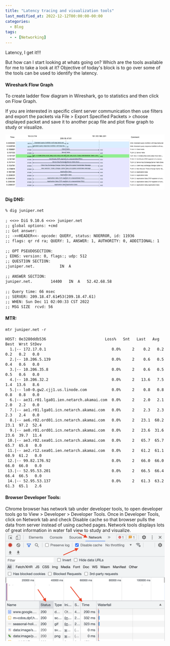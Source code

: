 ```yaml
---
title: "Latency tracing and visualization tools"
last_modified_at: 2022-12-12T00:00:00-00:00
categories:
  - Blog
tags:
  - - [Networking]
---
```


Latency, I get it!!! 

But how can I start looking at whats going on? Which are the tools available for me to take a look at it? Objective of today's block is to go over some of the tools can be used to identify the latency. 

#### Wireshark Flow Graph

To create ladder flow diagram in Wireshark, go to statistics and then click on Flow Graph. 

If you are interested in specific client server communication then use filters and export the packets via File > Export Specified Packets > choose displayed packet and save it to another pcap file and plot flow graph to study or visualize. 

![TTFB](/assets/images/TTFB.png)

#### Dig DNS:

```
% dig juniper.net

; <<>> DiG 9.10.6 <<>> juniper.net
;; global options: +cmd
;; Got answer:
;; ->>HEADER<<- opcode: QUERY, status: NOERROR, id: 11936
;; flags: qr rd ra; QUERY: 1, ANSWER: 1, AUTHORITY: 0, ADDITIONAL: 1

;; OPT PSEUDOSECTION:
; EDNS: version: 0, flags:; udp: 512
;; QUESTION SECTION:
;juniper.net.			IN	A

;; ANSWER SECTION:
juniper.net.		14400	IN	A	52.42.68.58

;; Query time: 66 msec
;; SERVER: 209.18.47.61#53(209.18.47.61)
;; WHEN: Sun Dec 11 02:00:33 CST 2022
;; MSG SIZE  rcvd: 56
```

#### MTR:
`mtr juniper.net -r`
```
HOST: 0e3280ddb536                          Loss%   Snt   Last   Avg  Best  Wrst StDev
  1.|-- 172.17.0.1                             0.0%     2    0.2   0.2   0.2   0.2   0.0
  2.|-- 10.206.5.139                           0.0%     2    0.6   0.5   0.4   0.6   0.0
  3.|-- 10.206.35.8                            0.0%     2    0.6   0.5   0.5   0.6   0.0
  4.|-- 10.206.32.2                            0.0%     2   13.6   7.5   1.4  13.6   8.6
  5.|-- lo0-0.gw2.cjj1.us.linode.com           0.0%     2    0.8   0.8   0.8   0.8   0.0
  6.|-- ae31.r01.lga01.ien.netarch.akamai.com  0.0%     2    2.0   2.1   2.0   2.2   0.0
  7.|-- ae1.r01.lga01.icn.netarch.akamai.com   0.0%     2    2.3   2.3   2.3   2.4   0.0
  8.|-- ae6.r02.ord01.icn.netarch.akamai.com   0.0%     2   23.1  60.2  23.1  97.2  52.4
  9.|-- ae0.r01.ord01.icn.netarch.akamai.com   0.0%     2   23.6  31.6  23.6  39.7  11.4
 10.|-- ae3.r02.sea01.icn.netarch.akamai.com   0.0%     2   65.7  65.7  65.7  65.8   0.0
 11.|-- ae2.r12.sea01.ien.netarch.akamai.com   0.0%     2   61.2  61.1  60.9  61.2   0.0
 12.|-- 99.82.176.92                           0.0%     2   66.0  66.0  66.0  66.0   0.0
 13.|-- 52.95.53.201                           0.0%     2   66.5  66.4  66.4  66.5   0.0
 14.|-- 52.95.53.137                           0.0%     2   61.3  63.2  61.3  65.1   2.6
```

#### Browser Developer Tools:
Chrome browser has network tab under developer tools, to open developer tools go to View > Developer > Developer Tools. 
Once in Developer Tools, click on Network tab and check Disable cache so that browser pulls the data from server instead of using cached pages.
Network tools displays lots of great information in water fall view to study and visualize. 
![Developer Tools](/assets/images/Developer-Tools.png)